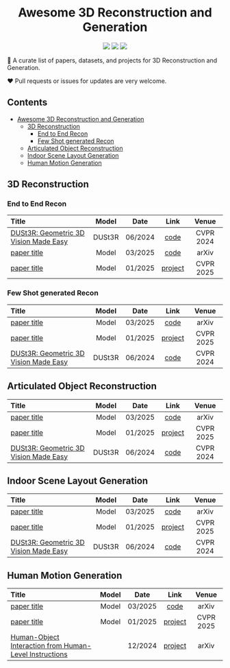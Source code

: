 <h1 align="center">Awesome 3D Reconstruction and Generation</h1>

<p align="center">
    <a href="" alt="">
        <img src="https://img.shields.io/github/commit-activity/m/polysummit/awesome-3d-reconstruction-and-generation?colorB=b74e45" /></a>
    <a href="" alt="">
        <img src="https://img.shields.io/github/last-commit/polysummit/awesome-3d-reconstruction-and-generation?colorB=54b345" /></a>
    <a href="" alt="">
        <img src="https://visitor-badge.laobi.icu/badge?page_id=polysummit.awesome-3d-reconstruction-and-generation?style=flat-square" /></a>
</p>

🌟 A curate list of papers, datasets, and projects for 3D Reconstruction and Generation.

:heart: Pull requests or issues for updates are very welcome.

## Contents
- [Awesome 3D Reconstruction and Generation](#awesome-3d-reconstruction-and-generation)
  - [3D Reconstruction](#reconstruction)
    - [End to End Recon](#reconstruction-class1)
    - [Few Shot generated Recon](#reconstruction-class2)
  - [Articulated Object Reconstruction](#articulate)
  - [Indoor Scene Layout Generation](#layout)
  - [Human Motion Generation](#human-motion)


## <span id="reconstruction">3D Reconstruction</span>

### <span id="reconstruction-class1">End to End Recon</span>
| Title                                                        | Model | Date   |                             Link                             | Venue |
| :----------------------------------------------------------- | :-----: | :-----: | :----------------------------------------------------------: | :---: |
| [DUSt3R: Geometric 3D Vision Made Easy](https://arxiv.org/pdf/2312.14132) | DUSt3R | 06/2024 |  [code](https://github.com/naver/dust3r)  | CVPR 2024 |
| [paper title](link) | Model | 03/2025 |  [code](link)  | arXiv |
| [paper title](link) | Model | 01/2025 |  [project](link)  | CVPR 2025 |

### <span id="reconstruction-class2">Few Shot generated Recon</span>
| Title                                                        | Model | Date   |                             Link                             | Venue |
| :----------------------------------------------------------- | :-----: | :-----: | :----------------------------------------------------------: | :---: |
| [paper title](link) | Model | 03/2025 |  [code](link)  | arXiv |
| [paper title](link) | Model | 01/2025 |  [project](link)  | CVPR 2025 |
| [DUSt3R: Geometric 3D Vision Made Easy](https://arxiv.org/pdf/2312.14132) | DUSt3R | 06/2024 |  [code](https://github.com/naver/dust3r)  | CVPR 2024 |

## <span id="articulate">Articulated Object Reconstruction</span>
| Title                                                        | Model | Date   |                             Link                             | Venue |
| :----------------------------------------------------------- | :-----: | :-----: | :----------------------------------------------------------: | :---: |
| [paper title](link) | Model | 03/2025 |  [code](link)  | arXiv |
| [paper title](link) | Model | 01/2025 |  [project](link)  | CVPR 2025 |
| [DUSt3R: Geometric 3D Vision Made Easy](https://arxiv.org/pdf/2312.14132) | DUSt3R | 06/2024 |  [code](https://github.com/naver/dust3r)  | CVPR 2024 |

## <span id="layout">Indoor Scene Layout Generation</span>
| Title                                                        | Model | Date   |                             Link                             | Venue |
| :----------------------------------------------------------- | :-----: | :-----: | :----------------------------------------------------------: | :---: |
| [paper title](link) | Model | 03/2025 |  [code](link)  | arXiv |
| [paper title](link) | Model | 01/2025 |  [project](link)  | CVPR 2025 |
| [DUSt3R: Geometric 3D Vision Made Easy](https://arxiv.org/pdf/2312.14132) | DUSt3R | 06/2024 |  [code](https://github.com/naver/dust3r)  | CVPR 2024 |

## <span id="human-motion">Human Motion Generation</span>
| Title                                                        | Model | Date   |                             Link                             | Venue |
| :----------------------------------------------------------- | :-----: | :-----: | :----------------------------------------------------------: | :---: |
| [paper title](link) | Model | 03/2025 |  [code](link)  | arXiv |
| [paper title](link) | Model | 01/2025 |  [project](link)  | CVPR 2025 |
| [Human-Object Interaction from Human-Level Instructions](https://arxiv.org/pdf/2406.17840) |  | 12/2024 |  [project](https://hoifhli.github.io/)  | arXiv |
